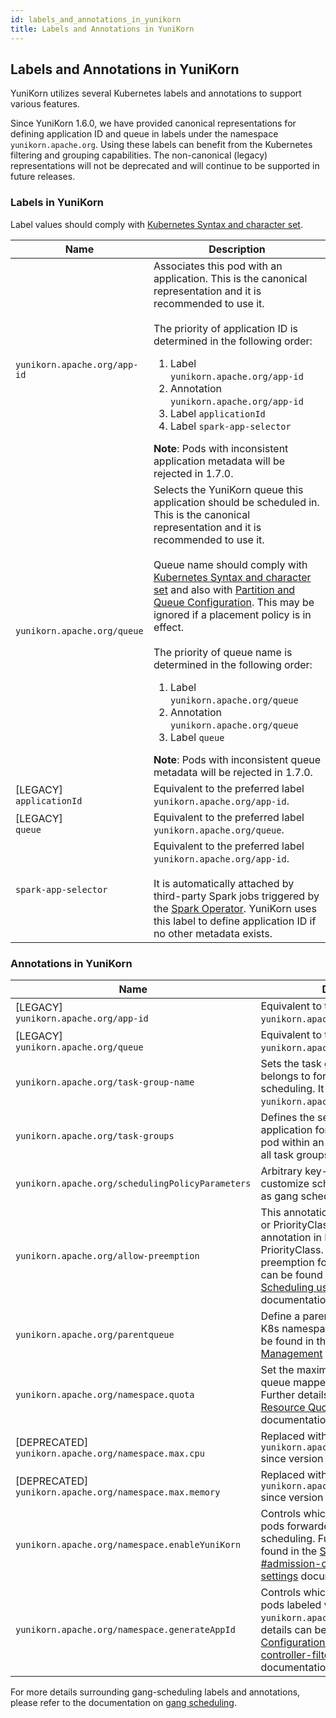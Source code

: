 ```yaml
---
id: labels_and_annotations_in_yunikorn
title: Labels and Annotations in YuniKorn
---
```


<!--
Licensed to the Apache Software Foundation (ASF) under one
or more contributor license agreements.  See the NOTICE file
distributed with this work for additional information
regarding copyright ownership.  The ASF licenses this file
to you under the Apache License, Version 2.0 (the
"License"); you may not use this file except in compliance
with the License.  You may obtain a copy of the License at

  http://www.apache.org/licenses/LICENSE-2.0

Unless required by applicable law or agreed to in writing,
software distributed under the License is distributed on an
"AS IS" BASIS, WITHOUT WARRANTIES OR CONDITIONS OF ANY
KIND, either express or implied.  See the License for the
specific language governing permissions and limitations
under the License.
-->

## Labels and Annotations in YuniKorn

YuniKorn utilizes several Kubernetes labels and annotations to support various features.

Since YuniKorn 1.6.0, we have provided canonical representations for defining application ID and queue in labels under the namespace `yunikorn.apache.org`. Using these labels can benefit from the Kubernetes filtering and grouping capabilities.
The non-canonical (legacy) representations will not be deprecated and will continue to be supported in future releases.

### Labels in YuniKorn

Label values should comply with [Kubernetes Syntax and character set](https://kubernetes.io/docs/concepts/overview/working-with-objects/labels/#syntax-and-character-set).

| Name                         | Description                                                                                                                                                                                                                                                                                                                                                                                                                                                                                                                                                                                                                                                                                                                             |
| ---------------------------- | --------------------------------------------------------------------------------------------------------------------------------------------------------------------------------------------------------------------------------------------------------------------------------------------------------------------------------------------------------------------------------------------------------------------------------------------------------------------------------------------------------------------------------------------------------------------------------------------------------------------------------------------------------------------------------------------------------------------------------------- |
| `yunikorn.apache.org/app-id` | Associates this pod with an application. This is the canonical representation and it is recommended to use it.<br/><br/>The priority of application ID is determined in the following order: <ol><li>Label `yunikorn.apache.org/app-id`</li><li>Annotation `yunikorn.apache.org/app-id`</li><li>Label `applicationId`</li><li>Label `spark-app-selector`</li></ol>**Note**: Pods with inconsistent application metadata will be rejected in 1.7.0.                                                                                                                                                                                                                                                                                      |
| `yunikorn.apache.org/queue`  | Selects the YuniKorn queue this application should be scheduled in. This is the canonical representation and it is recommended to use it.<br/><br/>Queue name should comply with [Kubernetes Syntax and character set](https://kubernetes.io/docs/concepts/overview/working-with-objects/labels/#syntax-and-character-set) and also with [Partition and Queue Configuration](queue_config#queues). This may be ignored if a placement policy is in effect.<br/><br/>The priority of queue name is determined in the following order: <ol><li>Label `yunikorn.apache.org/queue`</li><li>Annotation `yunikorn.apache.org/queue`</li><li>Label `queue`</li></ol>**Note**: Pods with inconsistent queue metadata will be rejected in 1.7.0. |
| [LEGACY]<br/>`applicationId` | Equivalent to the preferred label `yunikorn.apache.org/app-id`.                                                                                                                                                                                                                                                                                                                                                                                                                                                                                                                                                                                                                                                                         |
| [LEGACY]<br/>`queue`         | Equivalent to the preferred label `yunikorn.apache.org/queue`.                                                                                                                                                                                                                                                                                                                                                                                                                                                                                                                                                                                                                                                                          |
| `spark-app-selector`         | Equivalent to the preferred label `yunikorn.apache.org/app-id`.<br/><br/>It is automatically attached by third-party Spark jobs triggered by the [Spark Operator](https://github.com/kubeflow/spark-operator). YuniKorn uses this label to define application ID if no other metadata exists.                                                                                                                                                                                                                                                                                                                                                                                                                                           |

### Annotations in YuniKorn

| Name                                                        | Description                                                                                                                                                                                                                                                                                            |
| ----------------------------------------------------------- | ------------------------------------------------------------------------------------------------------------------------------------------------------------------------------------------------------------------------------------------------------------------------------------------------------ |
| [LEGACY]<br/>`yunikorn.apache.org/app-id`                   | Equivalent to the preferred label `yunikorn.apache.org/app-id`.                                                                                                                                                                                                                                        |
| [LEGACY]<br/>`yunikorn.apache.org/queue`                    | Equivalent to the preferred label `yunikorn.apache.org/queue`.                                                                                                                                                                                                                                         |
| `yunikorn.apache.org/task-group-name`                       | Sets the task group name this pod belongs to for the purposes of gang scheduling. It must be listed within `yunikorn.apache.org/task-groups`.                                                                                                                                                          |
| `yunikorn.apache.org/task-groups`                           | Defines the set of task groups for this application for gang scheduling. Each pod within an application must define all task groups.                                                                                                                                                                   |
| `yunikorn.apache.org/schedulingPolicyParameters`            | Arbitrary key-value pairs used to customize scheduling policies such as gang scheduling.                                                                                                                                                                                                               |
| `yunikorn.apache.org/allow-preemption`                      | This annotation can be set on the Pod or PriorityClass object. The annotation in Pod takes priority over PriorityClass. It will trigger opt out of preemption for pods. Further details can be found in the [DaemonSet Scheduling using Simple Preemptor](./../design/simple_preemptor) documentation. |
| `yunikorn.apache.org/parentqueue`                           | Define a parent queue for a set of K8s namespaces. Further details can be found in the [ Resource Quota Management](resource_quota_management#parent-queue-mapping-for-namespaces) documentation.                                                                                                      |
| `yunikorn.apache.org/namespace.quota`                       | Set the maximum capacity of the queue mapped to this namespace. Further details can be found in the [ Resource Quota Management](resource_quota_management#namespace-quota) documentation.                                                                                                             |
| [DEPRECATED]<br/>`yunikorn.apache.org/namespace.max.cpu`    | Replaced with `yunikorn.apache.org/namespace.quota` since version 1.2.0                                                                                                                                                                                                                                |
| [DEPRECATED]<br/>`yunikorn.apache.org/namespace.max.memory` | Replaced with `yunikorn.apache.org/namespace.quota` since version 1.2.0                                                                                                                                                                                                                                |
| `yunikorn.apache.org/namespace.enableYuniKorn`              | Controls which namespaces will have pods forwarded to Yunikorn for scheduling. Further details can be found in the [Service Configuration #admission-controller-filtering-settings](service_config#admission-controller-filtering-settings) documentation.                                              |
| `yunikorn.apache.org/namespace.generateAppId`               | Controls which namespaces will have pods labeled with an `yunikorn.apache.org/app-id`. Further details can be found in the [Service Configuration #admission-controller-filtering-settings](service_config#admission-controller-filtering-settings) documentation.                                     |

For more details surrounding gang-scheduling labels and annotations, please refer to the documentation on [gang scheduling](user_guide/gang_scheduling.md).
